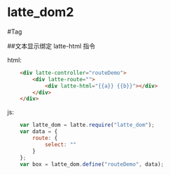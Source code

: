 latte_dom2
===========

#Tag

##文本显示绑定  latte-html 指令 

html:
```html
	<div latte-controller="routeDemo">
		<div latte-route="">
        	<div latte-html="{{a}} {{b}}"></div>
    	</div>
    </div>
```
js:
```js
	var latte_dom = latte.require("latte_dom");
	var data = {
		route: {
			select: ""
		}
	};
	var box = latte_dom.define("routeDemo", data);
```

